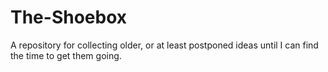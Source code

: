 # The-Shoebox
A repository for collecting older, or at least postponed ideas until I can find the time to get them going.  
